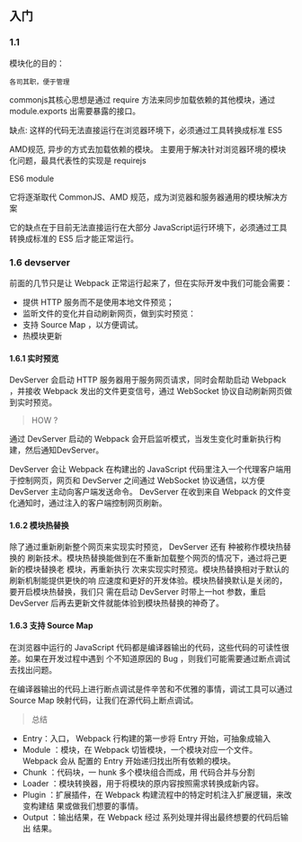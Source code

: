 ## 入门

### 1.1

模块化的目的：

	各司其职，便于管理

commonjs其核心思想是通过 require 方法来同步加载依赖的其他模块，通过 module.exports 出需要暴露的接口。

缺点: 这样的代码无法直接运行在浏览器环境下，必须通过工具转换成标准 ES5


AMD规范, 异步的方式去加载依赖的模块。 主要用于解决针对浏览器环境的模块化问题，最具代表性的实现是 requirejs


ES6 module

它将逐渐取代 CommonJS、AMD 规范，成为浏览器和服务器通用的模块解决方案

它的缺点在于目前无法直接运行在大部分 JavaScript运行环境下，必须通过工具转换成标准的 ES5 后才能正常运行。


### 1.6 devserver

前面的几节只是让 Webpack 正常运行起来了，但在实际开发中我们可能会需要：

+ 提供 HTTP 服务而不是使用本地文件预览；
+ 监昕文件的变化并自动刷新网页，做到实时预览：
+ 支持 Source Map ，以方便调试。
+ 热模块更新


#### 1.6.1 实时预览

DevServer 会启动 HTTP 服务器用于服务网页请求，同时会帮助启动
Webpack ，并接收 Webpack 发出的文件更变信号，通过 WebSocket 协议自动刷新网页做到实时预览。

> HOW ?

通过 DevServer 启动的 Webpack 会开启监听模式，当发生变化时重新执行构建，然后通知DevServer。

DevServer 会让 Webpack 在构建出的 JavaScript 代码里注入一个代理客户端用于控制网页，网页和 DevServer 之间通过 WebSocket 协议通信，以方便 DevServer 主动向客户端发送命令。 DevServer 在收到来自 Webpack 的文件变化通知时，通过注入的客户端控制网页刷新。


#### 1.6.2 模块热替换
除了通过重新刷新整个网页来实现实时预览， DevServer 还有 种被称作模块热替换的
刷新技术。模块热替换能做到在不重新加载整个网页的情况下，通过将己更新的模块替换老
模块，再重新执行 次来实现实时预览。模块热替换相对于默认的刷新机制能提供更快的响
应速度和更好的开发体验。模块热替换默认是关闭的，要开启模块热替换，我们只 需在启动
DevServer 时带上一hot 参数，重启 DevServer 后再去更新文件就能体验到模块热替换的神奇了。

#### 1.6.3 支持 Source Map

在浏览器中运行的 JavaScript 代码都是编译器输出的代码，这些代码的可读性很差。如果在开发过程中遇到 个不知道原因的 Bug ，则我们可能需要通过断点调试去找出问题。

在编译器输出的代码上进行断点调试是件辛苦和不优雅的事情，调试工具可以通过 Source Map 映射代码，让我们在源代码上断点调试。


> 总结


+ Entry：入口， Webpack 行构建的第一步将 Entry 开始，可抽象成输入
+ Module ：模块，在 Webpack 切皆模块，一个模块对应一个文件。 Webpack 会从
配置的 Entry 开始递归找出所有依赖的模块。
+ Chunk ：代码块，一 hunk 多个模块组合而成，用 代码合并与分割
+ Loader ：模块转换器，用于将模块的原内容按照需求转换成新内容。
+ Plugin ：扩展插件，在 Webpack 构建流程中的特定时机注入扩展逻辑，来改变构建结
果或做我们想要的事情。
+ Output ：输出结果，在 Webpack 经过 系列处理并得出最终想要的代码后输出 结果。

